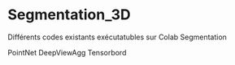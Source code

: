 # Segmentation_3D
Différents codes existants exécutatubles sur Colab
Segmentation

PointNet
DeepViewAgg
Tensorbord









